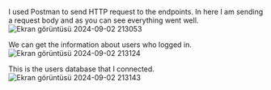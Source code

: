 I used Postman to send HTTP request to the endpoints. In here I am sending a request body and as you can see everything went well.
![Ekran görüntüsü 2024-09-02 213053](https://github.com/user-attachments/assets/0ad9a602-1f95-4d1d-b17d-cc195fe4003e)

We can get the information about users who logged in.
![Ekran görüntüsü 2024-09-02 213124](https://github.com/user-attachments/assets/61ddfc6a-024b-45f4-bf92-0fa824209ded)

This is the users database that I connected.
![Ekran görüntüsü 2024-09-02 213143](https://github.com/user-attachments/assets/db291a6d-94f4-4438-8b0b-d8743d38292e)



